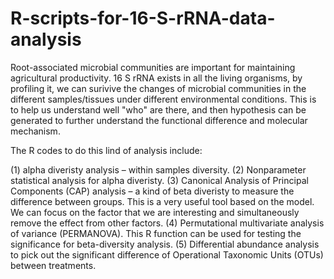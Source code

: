# R-scripts-for-16-S-rRNA-data-analysis


Root-associated microbial communities are important for maintaining agricultural productivity.  16 S rRNA exists in all the living organisms, by profiling it, we can surivive the changes of microbial communities in the different samples/tissues under different environmental conditions. This is to help us understand well "who" are there, and then hypothesis can be generated to further understand the functional difference and molecular mechanism.  


The R codes to do this lind of analysis include:

(1) alpha diveristy analysis – within samples diversity.
(2) Nonparameter statistical analysis for alpha diveristy.
(3) Canonical Analysis of Principal Components (CAP) analysis – a kind of beta diveristy to measure the difference between groups. This is a very useful tool based on the model. We can focus on the factor that we are interesting and simultaneously remove the effect from other factors.
(4) Permutational multivariate analysis of variance (PERMANOVA). This R function can be used for testing the significance for beta-diversity analysis.
(5) Differential abundance analysis to pick out the significant difference of Operational Taxonomic Units (OTUs) between treatments.


